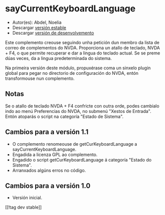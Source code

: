 # sayCurrentKeyboardLanguage #

*	 Autor(es): Abdel, Noelia
*	 Descargar [versión estable][1]
*	 Descargar [versión de desenvolvemento][1]

Este complemento creouse seguindo unha petición dun membro da lista de
correo de complementos do NVDA.  Proporciona un atallo de teclado, NVDA +
F4, o que permite recuperar e dar a lingua do teclado actual.  Se se preme
dúas veces, da a lingua predeterminada do sistema.

Na primeira versión deste módulo, propuxérase coma un sinxelo plugin global
para pegar no directorio de configuración do NVDA, entón transformouse nun
complemento.

## Notas

Se o atallo de teclado NVDA + F4 confricte con outra orde, podes cambialo
indo ao menú Preferencias do NVDA, no submenú "Xestos de Entrada".  Entón
atoparás o script na categoría "Estado de Sistema".

## Cambios para a versión 1.1

*	 O complemento renomeouse de getCurKeyboardLanguage a
   sayCurrentKeyboardLanguage.
*	 Engadida a licenza GPL ao complemento.
*	 Engadido o script getCurKeyboardLanguage á categoría "Estado do Sistema".
*	 Arranxados algúns erros no código.

## Cambios para a versión 1.0

*	 Versión inicial.

[[!tag dev stable]]

[1]: https://addons.nvda-project.org/files/get.php?file=ckbl
